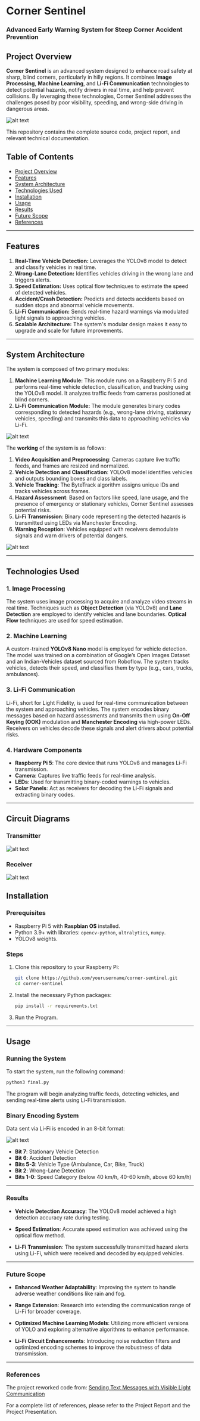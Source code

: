# Corner Sentinel

### Advanced Early Warning System for Steep Corner Accident Prevention 


## Project Overview

**Corner Sentinel** is an advanced system designed to enhance road safety at sharp, blind corners, particularly in hilly regions. It combines **Image Processing**, **Machine Learning**, and **Li-Fi Communication** technologies to detect potential hazards, notify drivers in real time, and help prevent collisions. By leveraging these technologies, Corner Sentinel addresses the challenges posed by poor visibility, speeding, and wrong-side driving in dangerous areas.

![alt text](Documents/Picture1.png)

This repository contains the complete source code, project report, and relevant technical documentation.

## Table of Contents
- [Project Overview](#project-overview)
- [Features](#features)
- [System Architecture](#system-architecture)
- [Technologies Used](#technologies-used)
- [Installation](#installation)
- [Usage](#usage)
- [Results](#results)
- [Future Scope](#future-scope)
- [References](#references)

---

## Features

1. **Real-Time Vehicle Detection:** Leverages the YOLOv8 model to detect and classify vehicles in real time.
2. **Wrong-Lane Detection:** Identifies vehicles driving in the wrong lane and triggers alerts.
3. **Speed Estimation:** Uses optical flow techniques to estimate the speed of detected vehicles.
4. **Accident/Crash Detection:** Predicts and detects accidents based on sudden stops and abnormal vehicle movements.
5. **Li-Fi Communication:** Sends real-time hazard warnings via modulated light signals to approaching vehicles.
6. **Scalable Architecture:** The system's modular design makes it easy to upgrade and scale for future improvements.

---
## System Architecture

The system is composed of two primary modules:

1. **Machine Learning Module:** This module runs on a Raspberry Pi 5 and performs real-time vehicle detection, classification, and tracking using the YOLOv8 model. It analyzes traffic feeds from cameras positioned at blind corners.
2. **Li-Fi Communication Module:** The module generates binary codes corresponding to detected hazards (e.g., wrong-lane driving, stationary vehicles, speeding) and transmits this data to approaching vehicles via Li-Fi.

![alt text](Documents/Picture2.png)

The **working** of the system is as follows:
1. **Video Acquisition and Preprocessing**: Cameras capture live traffic feeds, and frames are resized and normalized.
2. **Vehicle Detection and Classification**: YOLOv8 model identifies vehicles and outputs bounding boxes and class labels.
3. **Vehicle Tracking**: The ByteTrack algorithm assigns unique IDs and tracks vehicles across frames.
4. **Hazard Assessment**: Based on factors like speed, lane usage, and the presence of emergency or stationary vehicles, Corner Sentinel assesses potential risks.
5. **Li-Fi Transmission**: Binary code representing the detected hazards is transmitted using LEDs via Manchester Encoding.
6. **Warning Reception**: Vehicles equipped with receivers demodulate signals and warn drivers of potential dangers.

![alt text](Documents/Picture3.png)

---

## Technologies Used

### 1. **Image Processing**
The system uses image processing to acquire and analyze video streams in real time. Techniques such as **Object Detection** (via YOLOv8) and **Lane Detection** are employed to identify vehicles and lane boundaries. **Optical Flow** techniques are used for speed estimation.

### 2. **Machine Learning**
A custom-trained **YOLOv8 Nano** model is employed for vehicle detection. The model was trained on a combination of Google’s Open Images Dataset and an Indian-Vehicles dataset sourced from Roboflow. The system tracks vehicles, detects their speed, and classifies them by type (e.g., cars, trucks, ambulances).

### 3. **Li-Fi Communication**
Li-Fi, short for Light Fidelity, is used for real-time communication between the system and approaching vehicles. The system encodes binary messages based on hazard assessments and transmits them using **On-Off Keying (OOK)** modulation and **Manchester Encoding** via high-power LEDs. Receivers on vehicles decode these signals and alert drivers about potential risks.

### 4. **Hardware Components**
- **Raspberry Pi 5**: The core device that runs YOLOv8 and manages Li-Fi transmission.
- **Camera**: Captures live traffic feeds for real-time analysis.
- **LEDs**: Used for transmitting binary-coded warnings to vehicles.
- **Solar Panels**: Act as receivers for decoding the Li-Fi signals and extracting binary codes.

---
## Circuit Diagrams
### Transmitter
![alt text](Documents/Picture5.png)
### Receiver 
![alt text](Documents/Picture6.png)
## Installation

### Prerequisites
- Raspberry Pi 5 with **Raspbian OS** installed.
- Python 3.9+ with libraries: `opencv-python`, `ultralytics`, `numpy`.
- YOLOv8 weights.

### Steps
1. Clone this repository to your Raspberry Pi:
    ```bash
    git clone https://github.com/yourusername/corner-sentinel.git
    cd corner-sentinel
    ```

2. Install the necessary Python packages:
    ```bash
    pip install -r requirements.txt
    ```

3. Run the Program.

---

## Usage

### Running the System
To start the system, run the following command:
```bash
python3 final.py
```
The program will begin analyzing traffic feeds, detecting vehicles, and sending real-time alerts using Li-Fi transmission.

### Binary Encoding System
Data sent via Li-Fi is encoded in an 8-bit format:

![alt text](Documents/Picture4.png)

- **Bit 7**: Stationary Vehicle Detection
- **Bit 6**: Accident Detection
- **Bits 5-3**: Vehicle Type (Ambulance, Car, Bike, Truck)
- **Bit 2**: Wrong-Lane Detection
- **Bits 1-0**: Speed Category (below 40 km/h, 40-60 km/h, above 60 km/h)
---
### Results

- **Vehicle Detection Accuracy**: The YOLOv8 model achieved a high detection accuracy rate during testing.

- **Speed Estimation**: Accurate speed estimation was achieved using the optical flow method.

- **Li-Fi Transmission**: The system successfully transmitted hazard alerts using Li-Fi, which were received and decoded by equipped vehicles.
---
### Future Scope
- **Enhanced Weather Adaptability**: Improving the system to handle adverse weather conditions like rain and fog.

- **Range Extension**: Research into extending the communication range of Li-Fi for broader coverage.

- **Optimized Machine Learning Models**: Utilizing more efficient versions of YOLO and exploring alternative algorithms to enhance performance.

- **Li-Fi Circuit Enhancements**: Introducing noise reduction filters and optimized encoding schemes to improve the robustness of data transmission.
---
### References
The project reworked code from: [Sending Text Messages with Visible Light Communication](https://nerd-corner.com/sending-text-messages-with-visible-light-communication/)

For a complete list of references, please refer to the Project Report and the Project Presentation.